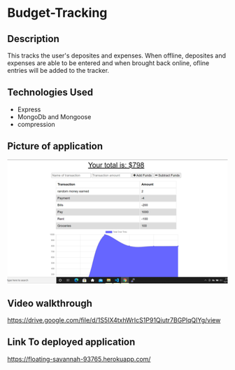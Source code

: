# Budget-Tracking

## Description
This tracks the user's deposites and expenses. When offline, deposites and expenses are able to be entered and when brought back online, ofline entries will be added to the tracker.

## Technologies Used
* Express
* MongoDb and Mongoose
* compression


## Picture of application

![](Budget.png)


## Video walkthrough 

https://drive.google.com/file/d/1S5IX4txhWrIcS1P91Qiutr7BGPlqQIYg/view


## Link To deployed application

https://floating-savannah-93765.herokuapp.com/

